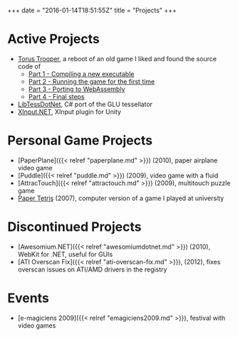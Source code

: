 +++
date = "2016-01-14T18:51:55Z"
title = "Projects"
+++

# Active Projects

* [Torus Trooper](https://tt.speps.fr), a reboot of an old game I liked and found the source code of
	* [Part 1 - Compiling a new executable](/articles/torus-trooper-part1)
	* [Part 2 - Running the game for the first time](/articles/torus-trooper-part2)
	* [Part 3 - Porting to WebAssembly](/articles/torus-trooper-part3)
	* [Part 4 - Final steps](/articles/torus-trooper-part4)
* [LibTessDotNet](https://github.com/speps/LibTessDotNet), C# port of the GLU tessellator
* [XInput.NET](https://github.com/speps/XInputDotNet), XInput plugin for Unity

# Personal Game Projects

* [PaperPlane]({{< relref "paperplane.md" >}}) (2010), paper airplane video game
* [Puddle]({{< relref "puddle.md" >}}) (2009), video game with a fluid
* [AttracTouch]({{< relref "attractouch.md" >}}) (2009), multitouch puzzle game
* [Paper Tetris](/papertetris) (2007), computer version of a game I played at university

# Discontinued Projects

* [Awesomium.NET]({{< relref "awesomiumdotnet.md" >}}) (2010), WebKit for .NET, useful for GUIs
* [ATI Overscan Fix]({{< relref "ati-overscan-fix.md" >}}), (2012), fixes overscan issues on ATI/AMD drivers in the registry

# Events

* [e-magiciens 2009]({{< relref "emagiciens2009.md" >}}), festival with video games
